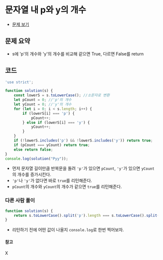 # 문자열 내 p와 y의 개수

- [문제 보기](https://programmers.co.kr/learn/courses/30/lessons/12916?language=javascript)

## 문제 요약

- s에 'p'의 개수와 'y'의 개수를 비교해 같으면 True, 다르면 False를 return

## 코드

```javascript
'use strict';

function solution(s) {
    const lowerS = s.toLowerCase(); //소문자로 변환
    let pCount = 0; //'p'의 개수
    let yCount = 0; //'y'의 개수
    for (let i = 0; i < s.length; i++) {
        if (lowerS[i] === 'p') {
            pCount++;
        } else if (lowerS[i] === 'y') {
            yCount++;
        }
    }
    if (!lowerS.includes('p') && !lowerS.includes('y')) return true;
    if (pCount === yCount) return true;
    else return false;
}
console.log(solution("Pyy"));
```

- 먼저 문자열 길이만큼 반복문을 돌려 `'p'`가 있으면 `pCount`, `'y'`가 있으면 `yCount`의 개수를 증가시킨다.
- `'p'`나 `'y'`가 없다면 바로 `true`를 리턴해준다.
- `pCount`의 개수와 `yCount`의 개수가 같으면 `true`를 리턴해준다.

### 다른 사람 풀이

```javascript
function solution(s) {
    return s.toLowerCase().split('p').length === s.toLowerCase().split('y').length;
}
```

- 리턴하기 전에 어떤 값이 나올지 `console.log`로 한번 찍어보자.

#### 참고
X
